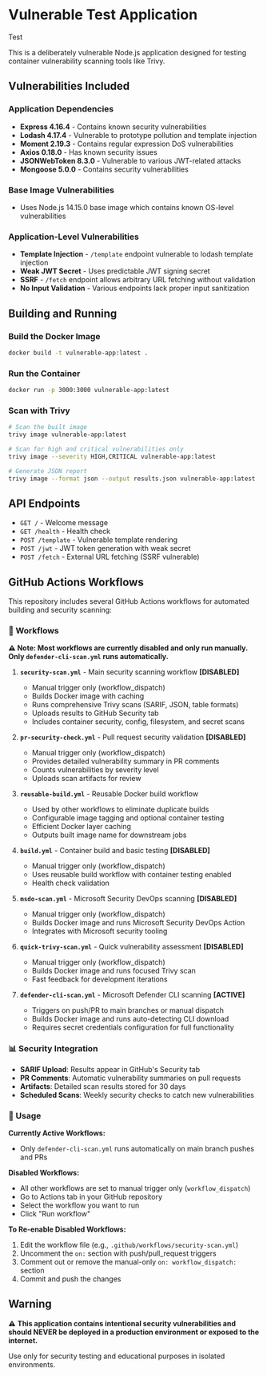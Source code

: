 # Vulnerable Test Application

Test

This is a deliberately vulnerable Node.js application designed for testing container vulnerability scanning tools like Trivy.

## Vulnerabilities Included

### Application Dependencies
- **Express 4.16.4** - Contains known security vulnerabilities
- **Lodash 4.17.4** - Vulnerable to prototype pollution and template injection
- **Moment 2.19.3** - Contains regular expression DoS vulnerabilities
- **Axios 0.18.0** - Has known security issues
- **JSONWebToken 8.3.0** - Vulnerable to various JWT-related attacks
- **Mongoose 5.0.0** - Contains security vulnerabilities

### Base Image Vulnerabilities
- Uses Node.js 14.15.0 base image which contains known OS-level vulnerabilities

### Application-Level Vulnerabilities
- **Template Injection** - `/template` endpoint vulnerable to lodash template injection
- **Weak JWT Secret** - Uses predictable JWT signing secret
- **SSRF** - `/fetch` endpoint allows arbitrary URL fetching without validation
- **No Input Validation** - Various endpoints lack proper input sanitization

## Building and Running

### Build the Docker Image
```bash
docker build -t vulnerable-app:latest .
```

### Run the Container
```bash
docker run -p 3000:3000 vulnerable-app:latest
```

### Scan with Trivy
```bash
# Scan the built image
trivy image vulnerable-app:latest

# Scan for high and critical vulnerabilities only
trivy image --severity HIGH,CRITICAL vulnerable-app:latest

# Generate JSON report
trivy image --format json --output results.json vulnerable-app:latest
```

## API Endpoints

- `GET /` - Welcome message
- `GET /health` - Health check
- `POST /template` - Vulnerable template rendering
- `POST /jwt` - JWT token generation with weak secret
- `POST /fetch` - External URL fetching (SSRF vulnerable)

## GitHub Actions Workflows

This repository includes several GitHub Actions workflows for automated building and security scanning:

### 🔧 Workflows

**⚠️ Note: Most workflows are currently disabled and only run manually. Only `defender-cli-scan.yml` runs automatically.**

1. **`security-scan.yml`** - Main security scanning workflow **[DISABLED]**
   - Manual trigger only (workflow_dispatch)
   - Builds Docker image with caching
   - Runs comprehensive Trivy scans (SARIF, JSON, table formats)
   - Uploads results to GitHub Security tab
   - Includes container security, config, filesystem, and secret scans

2. **`pr-security-check.yml`** - Pull request security validation **[DISABLED]**
   - Manual trigger only (workflow_dispatch)
   - Provides detailed vulnerability summary in PR comments
   - Counts vulnerabilities by severity level
   - Uploads scan artifacts for review

3. **`reusable-build.yml`** - Reusable Docker build workflow
   - Used by other workflows to eliminate duplicate builds
   - Configurable image tagging and optional container testing
   - Efficient Docker layer caching
   - Outputs built image name for downstream jobs

4. **`build.yml`** - Container build and basic testing **[DISABLED]**
   - Manual trigger only (workflow_dispatch)
   - Uses reusable build workflow with container testing enabled
   - Health check validation

5. **`msdo-scan.yml`** - Microsoft Security DevOps scanning **[DISABLED]**
   - Manual trigger only (workflow_dispatch)
   - Builds Docker image and runs Microsoft Security DevOps Action
   - Integrates with Microsoft security tooling

6. **`quick-trivy-scan.yml`** - Quick vulnerability assessment **[DISABLED]**
   - Manual trigger only (workflow_dispatch)
   - Builds Docker image and runs focused Trivy scan
   - Fast feedback for development iterations

7. **`defender-cli-scan.yml`** - Microsoft Defender CLI scanning **[ACTIVE]**
   - Triggers on push/PR to main branches or manual dispatch
   - Builds Docker image and runs auto-detecting CLI download
   - Requires secret credentials configuration for full functionality

### 📊 Security Integration

- **SARIF Upload**: Results appear in GitHub's Security tab
- **PR Comments**: Automatic vulnerability summaries on pull requests
- **Artifacts**: Detailed scan results stored for 30 days
- **Scheduled Scans**: Weekly security checks to catch new vulnerabilities

### 🚀 Usage

**Currently Active Workflows:**
- Only `defender-cli-scan.yml` runs automatically on main branch pushes and PRs

**Disabled Workflows:**
- All other workflows are set to manual trigger only (`workflow_dispatch`)
- Go to Actions tab in your GitHub repository
- Select the workflow you want to run
- Click "Run workflow"

**To Re-enable Disabled Workflows:**
1. Edit the workflow file (e.g., `.github/workflows/security-scan.yml`)
2. Uncomment the `on:` section with push/pull_request triggers
3. Comment out or remove the manual-only `on: workflow_dispatch:` section
4. Commit and push the changes

## Warning

⚠️ **This application contains intentional security vulnerabilities and should NEVER be deployed in a production environment or exposed to the internet.**

Use only for security testing and educational purposes in isolated environments.
